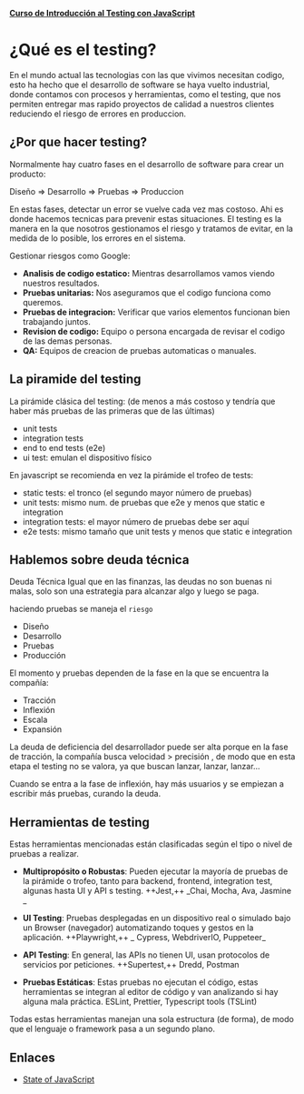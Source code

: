 **[Curso de Introducción al Testing con JavaScript](./../README.md)**

# ¿Qué es el testing?
En el mundo actual las tecnologias con las que vivimos necesitan codigo, esto ha hecho que el desarrollo de software se haya vuelto industrial, donde contamos con procesos y herramientas, como el testing, que nos permiten entregar mas rapido proyectos de calidad a nuestros clientes reduciendo el riesgo de errores en produccion.

## ¿Por que hacer testing?
Normalmente hay cuatro fases en el desarrollo de software para crear un producto:

Diseño ⇒ Desarrollo ⇒ Pruebas ⇒ Produccion

En estas fases, detectar un error se vuelve cada vez mas costoso. Ahi es donde hacemos tecnicas para prevenir estas situaciones. El testing es la manera en la que nosotros gestionamos el riesgo y tratamos de evitar, en la medida de lo posible, los errores en el sistema.

Gestionar riesgos como Google:
* __Analisis de codigo estatico:__ Mientras desarrollamos vamos viendo nuestros resultados.
* __Pruebas unitarias:__ Nos aseguramos que el codigo funciona como queremos.
* __Pruebas de integracion:__ Verificar que varios elementos funcionan bien trabajando juntos.
* __Revision de codigo:__ Equipo o persona encargada de revisar el codigo de las demas personas.
* __QA:__ Equipos de creacion de pruebas automaticas o manuales.

## La piramide del testing
La pirámide clásica del testing: (de menos a más costoso y tendría que haber más pruebas de las primeras que de las últimas)

* unit tests
* integration tests
* end to end tests (e2e)
* ui test: emulan el dispositivo físico

En javascript se recomienda en vez la pirámide el trofeo de tests:

* static tests: el tronco (el segundo mayor número de pruebas)
* unit tests: mismo num. de pruebas que e2e y menos que static e integration
* integration tests: el mayor número de pruebas debe ser aquí
* e2e tests: mismo tamaño que unit tests y menos que static e integration

## Hablemos sobre deuda técnica
Deuda Técnica Igual que en las finanzas, las deudas no son buenas ni malas, solo son una estrategia para alcanzar algo y luego se paga.

haciendo pruebas se maneja el `riesgo`

* Diseño
* Desarrollo
* Pruebas
* Producción

El momento y pruebas dependen de la fase en la que se encuentra la compañía:

* Tracción
* Inflexión
* Escala
* Expansión

La deuda de deficiencia del desarrollador puede ser alta porque en la fase de tracción, la compañía busca velocidad > precisión , de modo que en esta etapa el testing no se valora, ya que buscan lanzar, lanzar, lanzar...

Cuando se entra a la fase de inflexión, hay más usuarios y se empiezan a escribir más pruebas, curando la deuda.

## Herramientas de testing
Estas herramientas mencionadas están clasificadas según el tipo o nivel de pruebas a realizar.

* __Multipropósito o Robustas__: Pueden ejecutar la mayoría de pruebas de la pirámide o trofeo, tanto para backend, frontend, integration test, algunas hasta UI y API s testing. ++Jest,++ _Chai, Mocha, Ava, Jasmine _

* __UI Testing__: Pruebas desplegadas en un dispositivo real o simulado bajo un Browser (navegador) automatizando toques y gestos en la aplicación. ++Playwright,++ _ Cypress, WebdriverIO, Puppeteer_

* __API Testing__: En general, las APIs no tienen UI, usan protocolos de servicios por peticiones. ++Supertest,++ Dredd, Postman

* __Pruebas Estáticas__: Estas pruebas no ejecutan el código, estas herramientas se integran al editor de código y van analizando si hay alguna mala práctica. ESLint, Prettier, Typescript tools (TSLint)

Todas estas herramientas manejan una sola estructura (de forma), de modo que el lenguaje o framework pasa a un segundo plano.

## Enlaces

* [State of JavaScript](https://stateofjs.com/)
